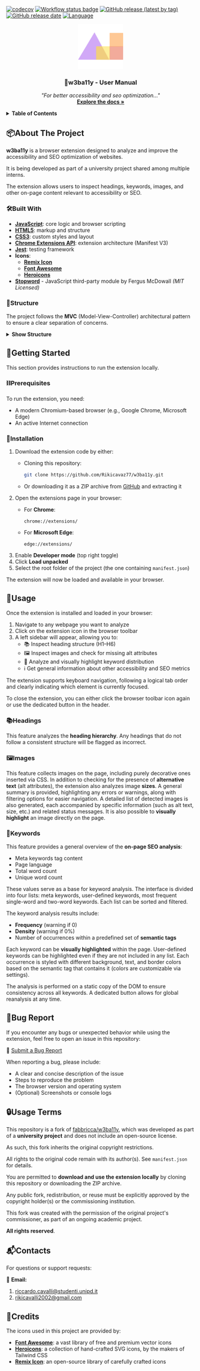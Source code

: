 [![codecov](https://codecov.io/gh/Rikicavaz77/w3ba11y/graph/badge.svg?token=1CR8AZRW61)](https://codecov.io/gh/Rikicavaz77/w3ba11y)
[![Workflow status badge](https://github.com/Rikicavaz77/w3ba11y/actions/workflows/test.yml/badge.svg)](https://github.com/Rikicavaz77/w3ba11y/actions/workflows/test.yml)
[![GitHub release (latest by tag)](https://img.shields.io/github/v/release/Rikicavaz77/w3ba11y)](https://github.com/Rikicavaz77/w3ba11y/releases)
[![GitHub release date](https://img.shields.io/github/release-date/Rikicavaz77/w3ba11y)](https://github.com/Rikicavaz77/w3ba11y/releases)
[![Language](https://img.shields.io/github/languages/top/Rikicavaz77/w3ba11y)](https://github.com/Rikicavaz77/w3ba11y)

<div align="center">
  <img src="static/img/icon.png" alt="w3ba11y logo" width="120" height="120">
  <h3 align="center">📘w3ba11y - User Manual</h3>
  <p align="center">
    <em>"For better accessibility and seo optimization..."</em>
    <br />
    <a href="https://github.com/Rikicavaz77/Stage-Docs"><strong>Explore the docs »</strong></a>
  </p>
</div>

<details>
  <summary><strong>Table of Contents</strong></summary>
  <ol>
    <li>
      📦<a href="#about-the-project">About The Project</a>
      <ul>
        <li>🛠<a href="#built-with">Built With</a></li>
        <li>📁<a href="#structure">Structure</a></li>
      </ul>
    </li>
    <li>
      🔧<a href="#getting-started">Getting Started</a>
      <ul>
        <li>⛓<a href="#prerequisites">Prerequisites</a></li>
        <li>💾<a href="#installation">Installation</a></li>
      </ul>
    </li>
    <li>🚀<a href="#usage">Usage</a></li>
    <li>🐞<a href="#bug-report">Bug Report</a></li>
    <li>🔒<a href="#usage-terms">Usage Terms</a></li>
    <li>📬<a href="#contacts">Contacts</a></li>
    <li>📝<a href="#credits">Credits</a></li>
  </ol>
</details>

<!-- ABOUT THE PROJECT -->
## 📦About The Project

**w3ba11y** is a browser extension designed to analyze and improve the accessibility and SEO optimization of websites.  

It is being developed as part of a university project shared among multiple interns.

The extension allows users to inspect headings, keywords, images, and other on-page content relevant to accessibility or SEO.

### 🛠Built With

- [**JavaScript**](https://developer.mozilla.org/en-US/docs/Web/JavaScript): core logic and browser scripting
- [**HTML5**](https://developer.mozilla.org/en-US/docs/Web/Guide/HTML/HTML5): markup and structure
- [**CSS3**](https://developer.mozilla.org/en-US/docs/Web/CSS): custom styles and layout
- [**Chrome Extensions API**](https://developer.chrome.com/docs/extensions?hl=en): extension architecture (Manifest V3)
- [**Jest**](https://jestjs.io): testing framework
- **Icons**:
    - [**Remix Icon**](https://remixicon.com)
    - [**Font Awesome**](https://fontawesome.com)
    - [**Heroicons**](https://heroicons.com)
- [**Stopword**](https://github.com/fergiemcdowall/stopword) - JavaScript third-party module by Fergus McDowall *(MIT Licensed)*

### 📁Structure

The project follows the **MVC** (Model-View-Controller) architectural pattern to ensure a clear separation of concerns.

<details>
  <summary><strong>Show Structure</strong></summary>
  <pre>
  .
  ├── main.js    
  ├── background.js      
  ├── interface.js       
  ├── manifest.json         
  ├── .github/
  │   └── workflows/                
  ├── heading/
  │   ├── main.js                   
  │   ├── controller/               
  │   ├── model/                    
  │   └── view/                     
  ├── img/
  │   ├── main.js                   
  │   ├── controller/               
  │   ├── model/                   
  │   └── view/                     
  ├── keyword/
  │   ├── main.js                   
  │   ├── controller/               
  │   ├── model/                    
  │   ├── services/
  │   │   └── strategy/             
  │   ├── utils/                    
  │   ├── view/                     
  │   └── tests/                    
  └── static/                      
      ├── fonts/                   
      ├── img/                     
      └── libs/    
  </pre>          
</details>   

<!-- GETTING STARTED -->
## 🔧Getting Started

This section provides instructions to run the extension locally.

### ⛓Prerequisites

To run the extension, you need:

- A modern Chromium-based browser (e.g., Google Chrome, Microsoft Edge)
- An active Internet connection

### 💾Installation

1. Download the extension code by either:
    - Cloning this repository:

      ```bash
      git clone https://github.com/Rikicavaz77/w3ba11y.git
      ```

    - Or downloading it as a ZIP archive from [GitHub](https://github.com/Rikicavaz77/w3ba11y/archive/refs/heads/main.zip) and extracting it
2. Open the extensions page in your browser:  
    - For **Chrome**:

      ```text
      chrome://extensions/
      ```

    - For **Microsoft Edge**:

      ```text
      edge://extensions/
      ```
3. Enable **Developer mode** (top right toggle)
4. Click **Load unpacked**
5. Select the root folder of the project (the one containing `manifest.json`)

The extension will now be loaded and available in your browser.

<!-- USAGE -->
## 🚀Usage

Once the extension is installed and loaded in your browser:

1. Navigate to any webpage you want to analyze
2. Click on the extension icon in the browser toolbar
3. A left sidebar will appear, allowing you to:
    - 📚 Inspect heading structure (H1–H6)
    - 🖼️ Inspect images and check for missing alt attributes
    - 🔑 Analyze and visually highlight keyword distribution
    - ℹ️ Get general information about other accessibility and SEO metrics

The extension supports keyboard navigation, following a logical tab order and clearly indicating which element is currently focused.

To close the extension, you can either click the browser toolbar icon again or use the dedicated button in the header.

### 📚Headings

This feature analyzes the **heading hierarchy**. Any headings that do not follow a consistent structure will be flagged as incorrect.

### 🖼️Images

This feature collects images on the page, including purely decorative ones inserted via CSS. In addition to checking for the presence of **alternative text** (alt attributes), the extension also analyzes image **sizes**. A general summary is provided, highlighting any errors or warnings, along with filtering options for easier navigation. A detailed list of detected images is also generated, each accompanied by specific information (such as alt text, size, etc.) and related status messages. It is also possible to **visually highlight** an image directly on the page.

### 🔑Keywords

This feature provides a general overview of the **on-page SEO analysis**:
- Meta keywords tag content
- Page language
- Total word count
- Unique word count

These values serve as a base for keyword analysis. The interface is divided into four lists: meta keywords, user-defined keywords, most frequent single-word and two-word keywords. Each list can be sorted and filtered.

The keyword analysis results include:
- **Frequency** (warning if 0)
- **Density** (warning if 0%)
- Number of occurrences within a predefined set of **semantic tags**

Each keyword can be **visually highlighted** within the page. User-defined keywords can be highlighted even if they are not included in any list. Each occurrence is styled with different background, text, and border colors based on the semantic tag that contains it (colors are customizable via settings).

The analysis is performed on a static copy of the DOM to ensure consistency across all keywords. A dedicated button allows for global reanalysis at any time.

<!-- BUG REPORT -->
## 🐞Bug Report

If you encounter any bugs or unexpected behavior while using the extension, feel free to open an issue in this repository:

🔗 [Submit a Bug Report](https://github.com/Rikicavaz77/w3ba11y/issues)

When reporting a bug, please include:
- A clear and concise description of the issue
- Steps to reproduce the problem
- The browser version and operating system
- (Optional) Screenshots or console logs

<!-- LICENSE -->
## 🔒Usage Terms

This repository is a fork of [fabbricca/w3ba11y](https://github.com/fabbricca/w3ba11y), which was developed as part of a **university project** and does not include an open-source license.  

As such, this fork inherits the original copyright restrictions.

All rights to the original code remain with its author(s). See `manifest.json` for details. 

You are permitted to **download and use the extension locally** by cloning this repository or downloading the ZIP archive.

Any public fork, redistribution, or reuse must be explicitly approved by the copyright holder(s) or the commissioning institution.

This fork was created with the permission of the original project's commissioner, as part of an ongoing academic project.  

**All rights reserved**.

<!-- CONTACTS -->
## 📬Contacts

For questions or support requests:

📧 **Email:**
1. [riccardo.cavalli@studenti.unipd.it](mailto:riccardo.cavalli@studenti.unipd.it)
2. [rikicavalli2002@gmail.com](mailto:rikicavalli2002@gmail.com)

<!-- CREDITS -->
## 📝Credits

The icons used in this project are provided by:

- [**Font Awesome**](https://fontawesome.com): a vast library of free and premium vector icons
- [**Heroicons**](https://heroicons.com): a collection of hand-crafted SVG icons, by the makers of Tailwind CSS
- [**Remix Icon**](https://remixicon.com): an open-source library of carefully crafted icons

